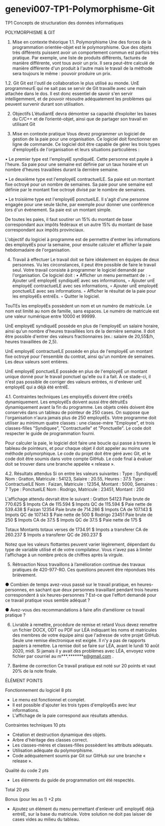 # genevi007-TP1-Polymorphisme-Git
TP1 Concepts de structuration des données informatiques

POLYMORPHISME & GIT

1. Mise en contexte théorique
1.1. Polymorphisme
Une des forces de la programmation orientée-objet est le polymorphisme. Que des objets très différents puissent avoir un comportement commun est parfois très pratique. Par exemple, une liste de produits différents, facturés de manière différente, vont tous avoir un prix. Il sera peut-être calculé de manière
différente d'un produit à l'autre mais le travail de la méthode sera toujours le même : pouvoir produire un prix.

1.2. Git
Git est l'outil de collaboration le plus utilisé au monde. UnE programmeurE qui ne sait pas se servir de Git travaille avec une main attachée dans le dos. Il est donc essentiel de savoir s'en servir intelligemment, et de pouvoir résoudre adéquatement les problèmes qui peuvent survenir durant son utilisation.

2. Objectifs
L’étudiantE devra démontrer sa capacité d’exploiter les bases du C/C++ et de l’orienté-objet, ainsi que de partager son travail en utilisant Git

3. Mise en contexte pratique
Vous devez programmer un logiciel de gestion de la paie pour une organisation. Ce logiciel doit fonctionner en ligne de commande. Ce logiciel doit être capable de gérer les trois types d'employéEs de l'organisation et leurs situations particulières :

• Le premier type est l'employéE syndiquéE. Cette personne est payée à l'heure. Sa paie pour une semaine est définie par un taux horaire et un nombre d'heures travaillées durant la dernière
semaine.

• Le deuxième type est l'employéE contractuelLE. Sa paie est un montant fixe octroyé pour un nombre de semaines. Sa paie pour une semaine est définie par le montant fixe octroyé divisé par le nombre de semaines.

• Le troisième type est l'employéE ponctuelLE. Il s'agit d'une personne engagée pour une seule tâche, par exemple pour donner une conférence lors d'un événement. Sa paie est un montant simple.

De toutes les paies, il faut soutirer un 15% du montant de base correspondant aux impôts fédéraux et un autre 15% du montant de base correspondant aux impôts provinciaux.

L'objectif du logiciel à programme est de permettre d'entrer les informations des employéEs pour la semaine, pour ensuite calculer et afficher la paie hebdomadaire de l'organisation.

4. Travail à effectuer
Le travail doit se faire idéalement en équipes de deux personnes. Vu les circonstances, il peut être possible de faire le travail seul.
Votre travail consiste à programmer le logiciel demandé par l'organisation. Ce logiciel doit :
• Afficher un menu permettant de :
 ◦ Ajouter unE employéE syndiquéE avec ses informations,
 ◦ Ajouter unE employéE contractuelLE avec ses informations,
 ◦ Ajouter unE employéE ponctuelLE avec ses informations.
 ◦ Afficher le résultat de la paie pour les employéEs entréEs.
 ◦ Quitter le logiciel.

TouTEs les employéEs possèdent un nom et un numéro de matricule. Le nom est limité au nom de famille, sans espaces. Le numéro de matricule est une valeur numérique entre 10000 et 99999.

UnE employéE syndiquéE possède en plus de l'employéE un salaire horaire, ainsi qu'un nombre d'heures travaillées lors de la dernière semaine. Il doit être possible d'entrer des valeurs fractionnaires (ex.: salaire de 20,55$/h, heures travaillées de 2,5).

UnE employéE contractuelLE possède en plus de l'employéE un montant fixe octroyé pour l'ensemble du contrat, ainsi qu'un nombre de semaines. Les deux valeurs sont entières.

UnE employéE ponctuelLE possède en plus de l'employéE un montant unique donné pour le travail ponctuel qu'elle ou il a fait.
À ce stade-ci, il n'est pas possible de corriger des valeurs entrées, ni d'enlever unE employéE qui a déjà été entréE.

4.1. Contraintes techniques
Les employéEs doivent être crééEs dynamiquement. Les employéEs doivent aussi être détruitEs dynamiquement avant la fin du programme. Les objets créés doivent être conservés dans un tableau de pointeur de 250 cases. On suppose que l'organisation n'aura jamais plus de 250 employéEs.
Votre programme doit utiliser au minimum quatre classes : une classe-mère "Employee", et trois classes-filles "Syndiquee", "Contractuelle" et "Ponctuelle".
Le code doit respecter le guide de programmation fourni.

Pour calculer la paie, le logiciel doit faire une boucle qui passe à travers le tableau de pointeurs, et pour chaque objet il doit appeler au moins une méthode polymorphique.
Le code du projet doit être géré avec Git, et le code doit être soumis dans votre compte GitHub. Le code final à évaluer doit se trouver dans une branche appelée « release ».

4.2. Résultats attendus
Si on entre les valeurs suivantes :
 Type : SyndiquéE Nom : Gratton, Matricule : 54123, Salaire : 20.55, Heures : 37.5
 Type : ContractuelLE Nom : Faizan, Matricule : 12354, Montant : 5000, Semaines : 7
 Type : PonctuelLE Nom : Rodrigo, Matricule : 23451, Montant : 250

L'affichage attendu devrait être le suivant :
Gratton 54123
 Paie brute de 770.625 $
 Impots CA de 115.594 $
 Impots QC de 115.594 $
 Paie nette de 539.438 $
Faizan 12354
 Paie brute de 714.286 $
 Impots CA de 107.143 $
 Impots QC de 107.143 $
 Paie nette de 500 $
Rodrigo 23451
 Paie brute de 250 $
 Impots CA de 37.5 $
 Impots QC de 37.5 $
 Paie nette de 175 $
 
Totaux
 Montants totaux verses de 1734.91 $
 Impots a transferer CA de 260.237 $
 Impots a transferer QC de 260.237 $

Notez que les valeurs flottantes peuvent varier légèrement, dépendant du type de variable utilisé et de votre compilateur. Vous n'avez pas à limiter l'affichage à un nombre précis de chiffres après la virgule.

5. Rétroaction
Nous travaillons à l’amélioration continue des travaux pratiques de 420-977-RO. Ces questions peuvent être répondues très brièvement.

● Combien de temps avez-vous passé sur le travail pratique, en heures-personnes, en sachant que deux personnes travaillant pendant trois heures correspondent à six heures-personnes ? Est-ce que l'effort demandé pour ce travail pratique vous semble adéquat ?

● Avez-vous des recommandations à faire afin d’améliorer ce travail pratique ?

6. Livrable à remettre, procédure de remise et retard
Vous devez remettre un fichier DOCX, ODT ou PDF sur LÉA indiquant les noms et matricules des membres de votre équipe ainsi que l'adresse de votre projet GitHub.
Seule une remise électronique est exigée. Il n'y a pas de rapports papiers à remettre. La remise doit se faire sur LÉA, avant le lundi 10 août 2020, midi. Si jamais il y avait des problèmes avec LÉA, envoyez votre fichier par courriel au m***.*******e@gmail.com .

7. Barème de correction
Ce travail pratique est noté sur 20 points et vaut 20% de la note finale.

ÉLÉMENT POINTS

Fonctionnement du logiciel 8 pts
- Le menu est fonctionnel et complet.
- Il est possible d'ajouter les trois types d'employéEs avec leur informations.
- L'affichage de la paie correspond aux résultats attendus.

Contraintes techniques 10 pts
- Création et destruction dynamique des objets.
- Arbre d'héritage des classes correct.
- Les classes-mères et classes-filles possèdent les attributs adéquats.
- Utilisation adéquate du polymorphisme.
- Code adéquatement soumis par Git sur GitHub sur une branche « release ».

Qualité du code 2 pts
- Les éléments du guide de programmation ont été respectés.

Total 20 pts

Bonus (pour les as !) +2 pts
- Ajoutez un élément du menu permettant d'enlever unE employéE déjà entréE,
sur la base du matricule. Votre solution ne doit pas laisser de cases vides au
milieu du tableau.
